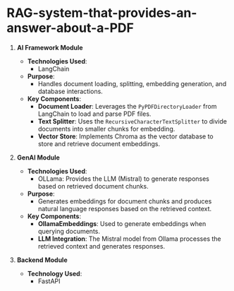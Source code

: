 # RAG-system-that-provides-an-answer-about-a-PDF
1. **AI Framework Module**  
   - **Technologies Used**:  
     - LangChain  
   - **Purpose**:  
     - Handles document loading, splitting, embedding generation, and database interactions.  
   - **Key Components**:  
     - **Document Loader**: Leverages the `PyPDFDirectoryLoader` from LangChain to load and parse PDF files.  
     - **Text Splitter**: Uses the `RecursiveCharacterTextSplitter` to divide documents into smaller chunks for embedding.  
     - **Vector Store**: Implements Chroma as the vector database to store and retrieve document embeddings.

2. **GenAI Module**  
   - **Technologies Used**:  
     - OLLama: Provides the LLM (Mistral) to generate responses based on retrieved document chunks.  
   - **Purpose**:  
     - Generates embeddings for document chunks and produces natural language responses based on the retrieved context.  
   - **Key Components**:  
     - **OllamaEmbeddings**: Used to generate embeddings when querying documents.  
     - **LLM Integration**: The Mistral model from Ollama processes the retrieved context and generates responses.

3. **Backend Module**  
   - **Technology Used**:  
     - FastAPI
